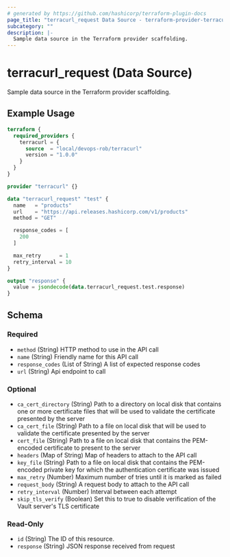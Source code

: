 ```yaml
---
# generated by https://github.com/hashicorp/terraform-plugin-docs
page_title: "terracurl_request Data Source - terraform-provider-terracurl"
subcategory: ""
description: |-
  Sample data source in the Terraform provider scaffolding.
---
```


# terracurl_request (Data Source)

Sample data source in the Terraform provider scaffolding.

## Example Usage

```terraform
terraform {
  required_providers {
    terracurl = {
      source  = "local/devops-rob/terracurl"
      version = "1.0.0"
    }
  }
}

provider "terracurl" {}

data "terracurl_request" "test" {
  name   = "products"
  url    = "https://api.releases.hashicorp.com/v1/products"
  method = "GET"

  response_codes = [
    200
  ]

  max_retry      = 1
  retry_interval = 10
}

output "response" {
  value = jsondecode(data.terracurl_request.test.response)
}
```

<!-- schema generated by tfplugindocs -->
## Schema

### Required

- `method` (String) HTTP method to use in the API call
- `name` (String) Friendly name for this API call
- `response_codes` (List of String) A list of expected response codes
- `url` (String) Api endpoint to call

### Optional

- `ca_cert_directory` (String) Path to a directory on local disk that contains one or more certificate files that will be used to validate the certificate presented by the server
- `ca_cert_file` (String) Path to a file on local disk that will be used to validate the certificate presented by the server
- `cert_file` (String) Path to a file on local disk that contains the PEM-encoded certificate to present to the server
- `headers` (Map of String) Map of headers to attach to the API call
- `key_file` (String) Path to a file on local disk that contains the PEM-encoded private key for which the authentication certificate was issued
- `max_retry` (Number) Maximum number of tries until it is marked as failed
- `request_body` (String) A request body to attach to the API call
- `retry_interval` (Number) Interval between each attempt
- `skip_tls_verify` (Boolean) Set this to true to disable verification of the Vault server's TLS certificate

### Read-Only

- `id` (String) The ID of this resource.
- `response` (String) JSON response received from request


